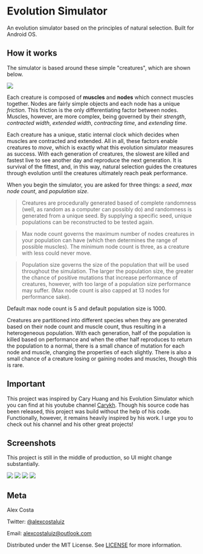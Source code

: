 # Evolution Simulator
An evolution simulator based on the principles of natural selection. Built for Android OS.

## How it works
The simulator is based around these simple "creatures", which are shown below.

![](creature.png)

Each creature is composed of **muscles** and **nodes** which connect muscles together. Nodes are fairly simple objects and each node has a unique *friction*. This friction is the only differentiating factor between nodes. Muscles, however, are more complex, being governed by their *strength*, *contracted width*, *extended width*, *contracting time*, and *extending time*.

Each creature has a unique, static internal clock which decides when muscles are contracted and extended. All in all, these factors enable creatures to *move*, which is exactly what this evolution simulator measures as success. With each generation of creatures, the slowest are killed and fastest live to see another day and reproduce the next generation. It is survival of the fittest, and, in this way, natural selection guides the creatures through evolution until the creatures ultimately reach peak performance.

When you begin the simulator, you are asked for three things: a *seed*, *max node count*, and *population size*.

> Creatures are procedurally generated based of complete randomness (well, as random as a computer can possibly do) and randomness is generated from a unique seed. By supplying a specific seed, unique populations can be reconstructed to be tested again. 

> Max node count governs the maximum number of nodes creatures in your population can have (which then determines the range of possible muscles). The minimum node count is three, as a creature with less could never move. 

> Population size governs the size of the population that will be used throughout the simulation. The larger the population size, the greater the chance of positive mutations that increase performance of creatures, however, with too large of a population size performance may suffer. (Max node count is also capped at 13 nodes for performance sake).

Default max node count is 5 and default population size is 1000.

Creatures are partitioned into different species when they are generated based on their node count and muscle count, thus resulting in a heterogeneous population. With each generation, half of the population is killed based on performance and when the other half reproduces to return the population to a normal, there is a small chance of mutation for each node and muscle, changing the properties of each slightly. There is also a small chance of a creature losing or gaining nodes and muscles, though this is rare.

## Important

This project was inspired by Cary Huang and his Evolution Simulator which you can find at his youtube channel [Carykh](https://www.youtube.com/user/carykh). Though his source code has been released, this project was build without the help of his code. Functionally, however, it remains heavily inspired by his work. I urge you to check out his channel and his other great projects!

## Screenshots

This project is still in the middle of production, so UI might change substantially.

![](evolution1small.png) 
![](evolution2small.png) 
![](evolution3small.png) 
![](evolution5small.png)

## Meta

Alex Costa 

Twitter: [@alexcostaluiz](https://twitter.com/alexcostaluiz) 

Email: alexcostaluiz@outlook.com

Distributed under the MIT License. See [LICENSE](https://github.com/alexcostaluiz/MyInteractiveResume/blob/master/LICENSE) for more information.

